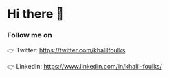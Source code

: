# Hi there 👋

<!--
**Khalil-Foulks/Khalil-Foulks** is a ✨ _special_ ✨ repository because its `README.md` (this file) appears on your GitHub profile.

Here are some ideas to get you started:

- 🔭 I’m currently working on ...
- 🌱 I’m currently learning ...
- 👯 I’m looking to collaborate on ...
- 🤔 I’m looking for help with ...
- 💬 Ask me about ...
- 📫 How to reach me: ...
- 😄 Pronouns: ...
- ⚡ Fun fact: ...
-->

### Follow me on 
  👉  Twitter: https://twitter.com/khalilfoulks 
  
  👉  LinkedIn: https://www.linkedin.com/in/khalil-foulks/
